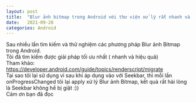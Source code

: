 ```yaml
---
layout: post
title:  "Blur ảnh bitmap trong Android với thư viện xử lý rất nhanh và hiệu quả"
date:   2021-09-28
categories: Android
---
```

Sau nhiều lần tìm kiếm và thử nghiệm các phương pháp Blur ảnh Bitmap trong Android.
<br/>
Tôi đã tìm kiếm được giải pháp tối ưu nhất ( nhanh và hiệu quả)
<br/>
Tham khảo: https://developer.android.com/guide/topics/renderscript/migrate
<br/>
Tại sao tôi lại sử dụng vì sau khi áp dụng vào với Seekbar, thì mỗi lần onProgressChanged tôi lại 
apply xử lý Blur ảnh Bitmap, kết quả rất hài lòng là Seekbar không hề bị giật :))
<br/>
Cảm ơn bạn đã đọc